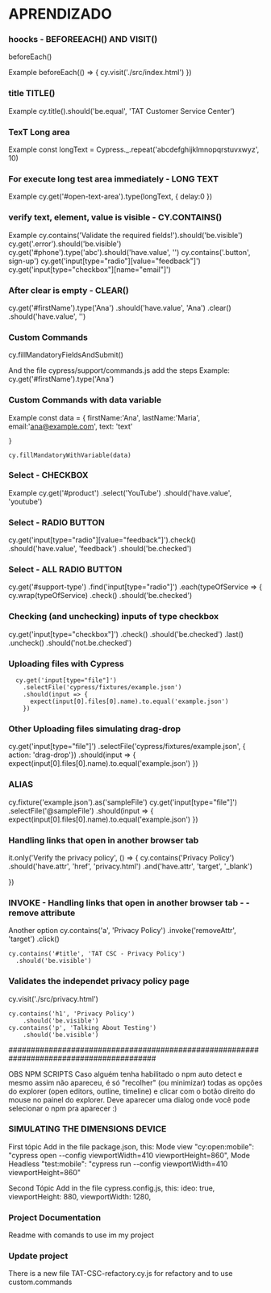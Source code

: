 # APRENDIZADO #

### hoocks - BEFOREEACH() AND VISIT()
beforeEach()

Example
beforeEach(() => {
    cy.visit('./src/index.html')
  })

### title TITLE()

Example
 cy.title().should('be.equal', 'TAT Customer Service Center')

### TexT Long area
Example
 const longText = Cypress._.repeat('abcdefghijklmnopqrstuvxwyz', 10)

### For execute long test area immediately - LONG TEXT
Example
 cy.get('#open-text-area').type(longText, { delay:0  })

### verify text, element, value is visible - CY.CONTAINS()
Example
 cy.contains('Validate the required fields!').should('be.visible') 
 cy.get('.error').should('be.visible')
 cy.get('#phone').type('abc').should('have.value', '')
 cy.contains('.button', sign-up')
 cy.get('input[type="radio"][value="feedback"]')
 cy.get('input[type="checkbox"][name="email"]')
  
### After clear is empty - CLEAR()
cy.get('#firstName').type('Ana')
      .should('have.value', 'Ana')
      .clear()
      .should('have.value', '')

### Custom Commands
 cy.fillMandatoryFieldsAndSubmit()

 And the file cypress/support/commands.js add the steps
 Example:
  cy.get('#firstName').type('Ana')

### Custom Commands with data variable
Example
const data = {
      firstName:'Ana',
      lastName:'Maria',
      email:'ana@example.com',
      text: 'text'

    }

    cy.fillMandatoryWithVariable(data)

### Select - CHECKBOX
Example
 cy.get('#product')
      .select('YouTube')
      .should('have.value', 'youtube')

### Select - RADIO BUTTON
cy.get('input[type="radio"][value="feedback"]').check()
     .should('have.value', 'feedback')
     .should('be.checked')


### Select - ALL RADIO BUTTON 
cy.get('#support-type')
      .find('input[type="radio"]')
      .each(typeOfService => {
        cy.wrap(typeOfService)
          .check()
            .should('be.checked')


### Checking (and unchecking) inputs of type checkbox
cy.get('input[type="checkbox"]')
      .check()
      .should('be.checked')
      .last()
      .uncheck()
      .should('not.be.checked')

### Uploading files with Cypress

      cy.get('input[type="file"]')
        .selectFile('cypress/fixtures/example.json')
        .should(input => {
          expect(input[0].files[0].name).to.equal('example.json')
        })
      

### Other Uploading files simulating drag-drop
cy.get('input[type="file"]')
        .selectFile('cypress/fixtures/example.json', { action: 'drag-drop'})
        .should(input => {
          expect(input[0].files[0].name).to.equal('example.json')
        })

### ALIAS

cy.fixture('example.json').as('sampleFile')
    cy.get('input[type="file"]')
      .selectFile('@sampleFile')
      .should(input => {
       expect(input[0].files[0].name).to.equal('example.json')
     })

### Handling links that open in another browser tab 

it.only('Verify the privacy policy', () => {
    cy.contains('Privacy Policy')
    .should('have.attr', 'href', 'privacy.html')
    .and('have.attr', 'target', '_blank')

  })

### INVOKE - Handling links that open in another browser tab - - remove attribute
Another option 
 cy.contains('a', 'Privacy Policy')
    .invoke('removeAttr', 'target')
    .click()

    cy.contains('#title', 'TAT CSC - Privacy Policy')
      .should('be.visible')

### Validates the independet privacy policy page
cy.visit('./src/privacy.html')

    cy.contains('h1', 'Privacy Policy')
        .should('be.visible')
    cy.contains('p', 'Talking About Testing')
        .should('be.visible')

#########################################################################################

OBS NPM SCRIPTS
Caso alguém tenha habilitado o npm auto detect e mesmo assim não apareceu, é só "recolher" (ou minimizar) todas as opções do explorer (open editors, outline, timeline) e clicar com o botão direito do mouse no painel do explorer. Deve aparecer uma dialog onde você pode selecionar o npm pra aparecer :)

### SIMULATING THE DIMENSIONS DEVICE
First tópic
Add in the file package.json,  this:
Mode view
"cy:open:mobile": "cypress open --config viewportWidth=410 viewportHeight=860",
Mode Headless
"test:mobile": "cypress run --config viewportWidth=410 viewportHeight=860"

Second Tópic
Add in the file cypress.config.js, this:
ideo: true,
  viewportHeight: 880,
  viewportWidth: 1280,


### Project Documentation
Readme with comands to use im my project

### Update project
There is a new file TAT-CSC-refactory.cy.js for refactory and to use custom.commands 






